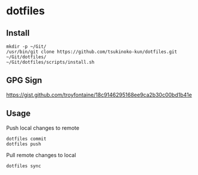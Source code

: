 # dotfiles

## Install

```shell
mkdir -p ~/Git/
/usr/bin/git clone https://github.com/tsukinoko-kun/dotfiles.git ~/Git/dotfiles/
~/Git/dotfiles/scripts/install.sh
```

## GPG Sign

https://gist.github.com/troyfontaine/18c9146295168ee9ca2b30c00bd1b41e

## Usage

Push local changes to remote

```
dotfiles commit
dotfiles push
```

Pull remote changes to local

```
dotfiles sync
```
